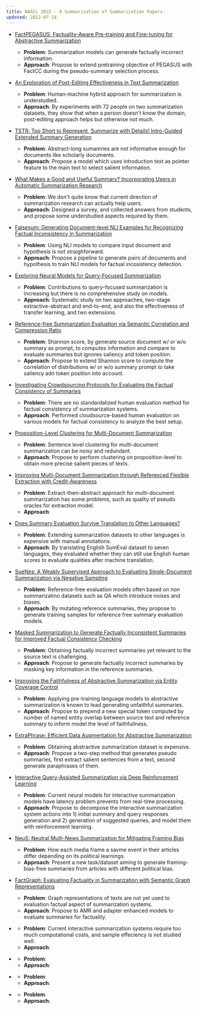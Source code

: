 ```yaml
---
title: NAACL 2022 - A Summarization of Summarization Papers.
updated: 2022-07-18
---
```



- [FactPEGASUS: Factuality-Aware Pre-training and Fine-tuning for Abstractive Summarization](https://aclanthology.org/2022.naacl-main.74)
  - **Problem**: Summarization models can generate factually incorrect information.
  - **Approach**: Propose to extend pretraining objective of PEGASUS with FactCC during the pseudo-summary selection process.

- [An Exploration of Post-Editing Effectiveness in Text Summarization](https://aclanthology.org/2022.naacl-main.35)
  - **Problem**: Human-machine hybrid approach for summarization is understudied.
  - **Approach**: By experiments with 72 people on two summarization datasets, they show that when a person doesn't know the domain, post-editing approach helps but otherwise not much.

- [TSTR: Too Short to Represent, Summarize with Details! Intro-Guided Extended Summary Generation](https://aclanthology.org/2022.naacl-main.25)
  - **Problem**: Abstract-long sumamries are not informative enough for documents like scholarly documents.
  - **Approach**: Propose a model which uses introduction text as pointer feature to the main text to select salient information.

- [What Makes a Good and Useful Summary? Incorporating Users in Automatic Summarization Research](https://aclanthology.org/2022.naacl-main.4)
  - **Problem**: We don't quite know that current direction of summarization research can actually help users.
  - **Approach**: Designed a survey, and collected answers from students, and propose some understudied aspects required by them.

- [Falsesum: Generating Document-level NLI Examples for Recognizing Factual Inconsistency in Summarization](https://aclanthology.org/2022.naacl-main.199)
  - **Problem**: Using NLI models to compare input document and hypothesis is not straighforward.
  - **Approach**: Propose a pipeline to generate pairs of documents and hypothesis to train NLI models for factual incosistency detection.

- [Exploring Neural Models for Query-Focused Summarization](https://aclanthology.org/2022.findings-naacl.109)
  - **Problem**: Contributions to query-focused summarization is increasing but there is no comprehensive study on models.
  - **Approach**: Systematic study on two approaches, two-stage extractive-abstract and end-to-end, and also the effectiveness of transfer learning, and two extensions.

- [Reference-free Summarization Evaluation via Semantic Correlation and Compression Ratio](https://aclanthology.org/2022.naacl-main.153)
  - **Problem**: Shannon score, by generate source document w/ or w/o summary as prompt, to computes information and compare to evaluate summaries but ignores saliency and token position.
  - **Approach**: Propose to extend Shannon score to compute the correlation of distributions w/ or w/o summary prompt to take saliency adn token position into account.

- [Investigating Crowdsourcing Protocols for Evaluating the Factual Consistency of Summaries](https://aclanthology.org/2022.naacl-main.417)
  - **Problem**: There are no standardalized human evaluation method for factual consistency of summarization systems.
  - **Approach**: Performed cloudsource-based human evaluation on various models for factual consistency to analyze the best setup.

- [Proposition-Level Clustering for Multi-Document Summarization](https://aclanthology.org/2022.naacl-main.128)
  - **Problem**: Sentence level clustering for multi-document summarization can be noisy and redundant.
  - **Approach**: Propose to perform clustering on proposition-level to obtain more precise salient pieces of texts.

- [Improving Multi-Document Summarization through Referenced Flexible Extraction with Credit-Awareness](https://aclanthology.org/2022.naacl-main.120)
  - **Problem**: Extract-then-abstract approach for multi-document summarization has some problems, such as quality of pseudo oracles for extraction model.
  - **Approach**: 

- [Does Summary Evaluation Survive Translation to Other Languages?](https://aclanthology.org/2022.naacl-main.173)
  - **Problem**: Extending summarization datasets to other languages is expensive with manual annotations.
  - **Approach**: By translating English SumEval dataset to seven languages, they evaluated whether they can still use English human scores to evaluate qualities after machine translation.

- [SueNes: A Weakly Supervised Approach to Evaluating Single-Document Summarization via Negative Sampling](https://aclanthology.org/2022.naacl-main.175)
  - **Problem**: Reference-free evaluation models often based on non summarizatino datasets such as QA which introduce noises and biases.
  - **Approach**: By mutating reference summaries, they propose to generate training samples for reference free summary evaluation models.

- [Masked Summarization to Generate Factually Inconsistent Summaries for Improved Factual Consistency Checking](https://aclanthology.org/2022.findings-naacl.76)
  - **Problem**: Obtaining factually incorrect summaries yet relevant to the source text is challenging.
  - **Approach**: Propose to generate factually incorrect summaries by masking key information in the reference summaries.

- [Improving the Faithfulness of Abstractive Summarization via Entity Coverage Control](https://aclanthology.org/2022.findings-naacl.40)
  - **Problem**: Applying pre-training language models to abstractive summarization is known to lead generating unfaithful summaries.
  - **Approach**: Propose to prepend a new special token computed by number of named entity overlap between source text and reference summary to inform model the level of faithfullness.

- [ExtraPhrase: Efficient Data Augmentation for Abstractive Summarization](https://aclanthology.org/2022.naacl-srw.3)
  - **Problem**: Obtaining abstractive summarization dataset is expensive.
  - **Approach**: Propose a two-step method that generates pseudo summaries, first extract salient sentences from a text, second generate paraphrases of them.

- [Interactive Query-Assisted Summarization via Deep Reinforcement Learning](https://aclanthology.org/2022.naacl-main.184)
  - **Problem**: Current neural models for interactive summarization models have latency problem prevents from real-time processing.
  - **Approach**: Propose to decompose the interactive summarization system actions into 1) initial summary and query responses generation and 2) generation of suggested queries, and model them with reinforcement learning.

- [NeuS: Neutral Multi-News Summarization for Mitigating Framing Bias](https://aclanthology.org/2022.naacl-main.228)
  - **Problem**: How each media frame a savme event in their articles differ depending on its political learnings.
  - **Approach**: Present a new task/dataset aiming to generate framing-bias-free summaries from articles with different political bias.

- [FactGraph: Evaluating Factuality in Summarization with Semantic Graph Representations](https://aclanthology.org/2022.naacl-main.236)
  - **Problem**: Graph representations of texts are not yet used to evaluation factual aspect of summarization systems.
  - **Approach**: Propose to AMR and adapter enhanced models to evaluate summaries for factuality.

- []()
  - **Problem**: Current interactive summarization systems require too much computational costs, and sample effeciency is not studied well.
  - **Approach**: 

- []()
  - **Problem**: 
  - **Approach**: 

- []()
  - **Problem**: 
  - **Approach**: 

- []()
  - **Problem**: 
  - **Approach**: 
